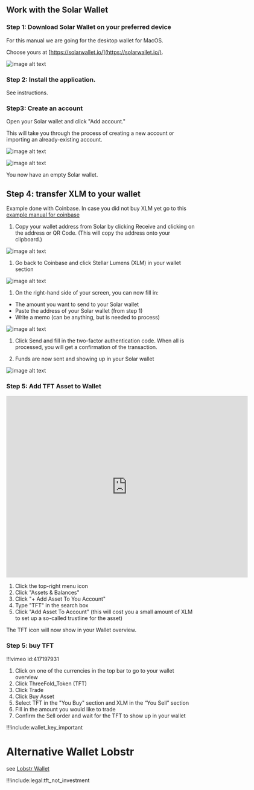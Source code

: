 ## Work with the Solar Wallet

### Step 1: Download Solar Wallet on your preferred device

For this manual we are going for the desktop wallet for MacOS. 

Choose yours at [https://solarwallet.io/](https://solarwallet.io/).

![image alt text](img/xlm_solar_tft_manual_image_18.jpg)

### Step 2: Install the application. 

See instructions.

### Step3: Create an account

Open your Solar wallet and click "Add account." 

This will take you through the process of creating a new account or importing an already-existing account.

![image alt text](img/xlm_solar_tft_manual_image_19.jpg)

![image alt text](img/xlm_solar_tft_manual_image_20.jpg)

You now have an empty Solar wallet.

## Step 4: transfer XLM to your wallet

Example done with Coinbase. In case you did not buy XLM yet go to this [example manual for coinbase](coinbase_fiat)

1. Copy your wallet address from Solar by clicking Receive and clicking on the address or QR Code. (This will copy the address onto your clipboard.)

![image alt text](img/xlm_solar_tft_manual_image_21.jpg)

1. Go back to Coinbase and click Stellar Lumens (XLM) in your wallet section

![image alt text](img/xlm_solar_tft_manual_image_22.jpg)

1. On the right-hand side of your screen, you can now fill in:

- The amount you want to send to your Solar wallet
- Paste the address of your Solar wallet (from step 1)
- Write a memo (can be anything, but is needed to process)

![image alt text](img/xlm_solar_tft_manual_image_23.jpg)

1. Click Send and fill in the two-factor authentication code. When all is processed, you will get a confirmation of the transaction.

2. Funds are now sent and showing up in your Solar wallet

![image alt text](img/xlm_solar_tft_manual_image_24.jpg)

### Step 5: Add TFT Asset to Wallet

<iframe src="https://player.vimeo.com/video/417197172" width="640" height="480" frameborder="0" allow="autoplay; fullscreen" allowfullscreen></iframe>

1. Click the top-right menu icon
2. Click "Assets & Balances"
3. Click "+ Add Asset To You Account"
4. Type "TFT" in the search box
5. Click "Add Asset To Account" (this will cost you a small amount of XLM to set up a so-called trustline for the asset)

The TFT icon will now show in your Wallet overview.

### Step 5: buy TFT

<!-- !!!vimeo id:417197931 width:640 height:480 -->

!!!vimeo id:417197931

1. Click on one of the currencies in the top bar to go to your wallet overview
2. Click ThreeFold_Token (TFT)
3. Click Trade
4. Click Buy Asset
5. Select TFT in the "You Buy" section and XLM in the “You Sell” section
6. Fill in the amount you would like to trade
7. Confirm the Sell order and wait for the TFT to show up in your wallet


!!!include:wallet_key_important

# Alternative Wallet Lobstr

see [Lobstr Wallet](lobstr_wallet)


!!!include:legal:tft_not_investment